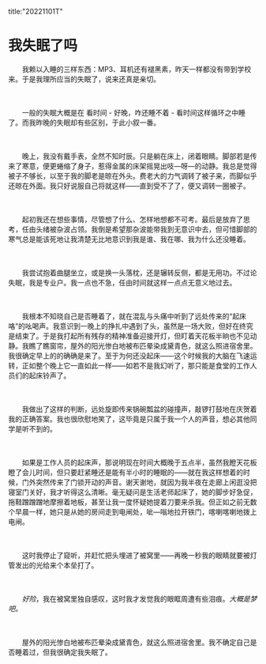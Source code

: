 
title:"20221101T"

# 我失眠了吗

　　我赖以入睡的三样东西：MP3、耳机还有褪黑素，昨天一样都没有带到学校来。于是我理所应当的失眠了，说来还真是亲切。

　　

　　一般的失眠大概是在 看时间 - 好晚，咋还睡不着 - 看时间这样循环之中睡了。而我昨晚的失眠却有些区别，于此小叙一番。

　　

　　晚上，我没有戴手表，全然不知时辰。只是躺在床上，闭着眼睛。脚部若是传来了寒意，便更蜷缩了身子，惹得金属的床架摇晃出吱—呀—的动静。我总是觉得被子不够长，以至于我的脚老是晾在外头。费老大的力气调转了被子来，而脚似乎还晾在外面。我只好说服自己将就这样——直到受不了了，便又调转一圈被子。

　　

　　起初我还在想些事情，尽管想了什么、怎样地想都不可考。最后是放弃了思考，任由头绪被杂波占领。我倒是希望那杂波能带我到无意识中去，但可惜脚部的寒气总是能该死地让我清楚无比地意识到我是谁、我在哪、我为什么还没睡着。

　　

　　我尝试抱着曲腿坐立，或是换一头落枕，还是辗转反侧，都是无用功。不过论失眠，我是专业户。我一点也不急，任由时间就这样一点点无意义地过去。

　　

　　我根本不知晓自己是否睡着了，就在混乱与头痛中听到了远处传来的“起床咯”的吆喝声。我意识到一晚上的挣扎中遇到了头，虽然是一场大败，但好在终究是结束了。于是我打起所有残存的精神准备迎接开灯，但盯着天花板半晌也不见动静。我瞧了瞧窗帘，屋外的阳光惨白地被布匹晕染成黛青色，就这么照进宿舍里。我很确定早上的的确确是来了。至于为何还没起床——这个时候我的大脑在飞速运转，正如整个晚上它一直如此一样——如若不是我幻听了，那只能是食堂的工作人员们的起床铃声了。

　　

　　我做出了这样的判断，远处旋即传来锅碗瓢盆的碰撞声，敲锣打鼓地在庆贺着我的正确答案。我也很欣慰地笑了，这毕竟是只属于我一个人的声音，想必其他同学是听不到的。

　　

　　如果是工作人员的起床声，那说明现在时间大概晚于五点半，虽然我瞪天花板瞪了会儿时间，但只要赶紧睡还是能有半小时的睡眠的——就在我这样想着的时候，门外突然传来了门锁开动的声音。谢天谢地，就因为我半夜在走廊上闲逛没把寝室门关好，我才听得这么清晰。毫无疑问是生活老师起床了，她的脚步好急促，拖鞋蹭蹭蹭地摩擦着地板，甚至让我一度怀疑她提着刀要来杀我。但正如之前无数个早晨一样，她只是从她的房间走到电闸处，呲—嗡地拉开铁门，喀喇喀喇地拨上电闸。

　　

　　这时我停止了窥听，并赶忙把头埋进了被窝里——再晚一秒我的眼睛就要被灯管发出的光给来个本垒打了。

　　

　　*好险*，我在被窝里独自感叹，这时我才发觉我的眼眶周遭有些泪痕。*大概是梦吧。*

　　

　　屋外的阳光惨白地被布匹晕染成黛青色，就这么照进宿舍里。我不确定自己是否睡着过，但我很确定我失眠了。